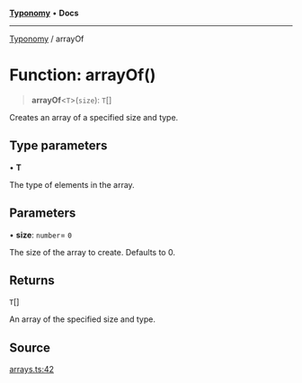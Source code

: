 [**Typonomy**](../README.md) • **Docs**

***

[Typonomy](../globals.md) / arrayOf

# Function: arrayOf()

> **arrayOf**\<`T`\>(`size`): `T`[]

Creates an array of a specified size and type.

## Type parameters

• **T**

The type of elements in the array.

## Parameters

• **size**: `number`= `0`

The size of the array to create. Defaults to 0.

## Returns

`T`[]

An array of the specified size and type.

## Source

[arrays.ts:42](https://github.com/softcraft-development/typonomy/blob/dfbcc96600b9b9b8c6faf47f3caef423e4f1568c/src/arrays.ts#L42)
